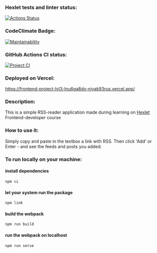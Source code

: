 ### Hexlet tests and linter status:
[![Actions Status](https://github.com/niyak93rus/frontend-project-lvl3/workflows/hexlet-check/badge.svg)](https://github.com/niyak93rus/frontend-project-lvl3/actions)

### CodeClimate Badge:
[![Maintainability](https://api.codeclimate.com/v1/badges/a64a91e6aebcbeaeeba3/maintainability)](https://codeclimate.com/github/niyak93rus/frontend-project-lvl3/maintainability)

### GitHub Actions CI status:
[![Project CI](https://github.com/niyak93rus/frontend-project-lvl3/actions/workflows/CI.yml/badge.svg)](https://github.com/niyak93rus/frontend-project-lvl3/actions/workflows/CI.yml)

### Deployed on Vercel:
https://frontend-project-lvl3-lnu6ga8do-niyak93rus.vercel.app/


### Description:
This is a simple RSS-reader application made during learning on [Hexlet](https://ru.hexlet.io/) Frontend-developer course

### How to use it: 
Simply copy and paste in the textbox a link with RSS. Then click 'Add' or Enter - and see the feeds and posts you added.

### To run locally on your machine:

  #### install dependencies 
  `npm ci`
  #### let your system run the package 
  `npm link`
  #### build the webpack
  `npm run build`
  #### run the webpack on localhost 
  `npm run serve`
